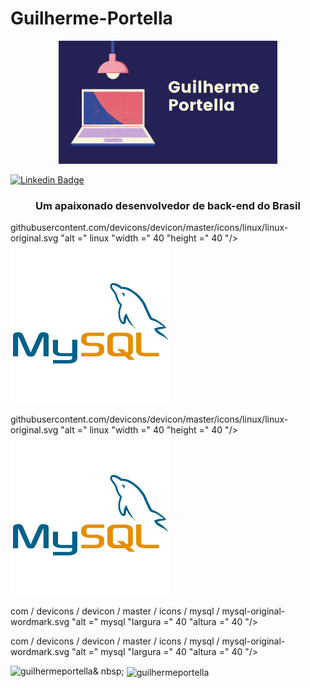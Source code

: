 # Guilherme-Portella
<p align="center">
  <img src="https://github.com/GuilhermePortella/Guilherme-Portella/blob/main/NickName.png?raw=true" width="350">
 </p>

[![Linkedin Badge](https://img.shields.io/badge/-LinkedIn-blue?style=flat-square&logo=Linkedin&logoColor=white&link=https://www.linkedin.com/in/guilhermeportella-1997a008/)](https://www.linkedin.com/in/guilhermeportella-1997a008/)
<h3 align = "center"> Um apaixonado desenvolvedor de back-end do Brasil </h3>


</p>githubusercontent.com/devicons/devicon/master/icons/linux/linux-original.svg "alt =" linux "width =" 40 "height =" 40 "/> </a> <a href =" https: // www.mysql.com/ "target =" _ blank "> <img src =" https://raw.githubusercontent.com/devicons/devicon/master/icons/mysql/mysql-original-wordmark.svg "alt =" mysql "largura =" 40 "altura =" 40 "/> </a> </p>githubusercontent.com/devicons/devicon/master/icons/linux/linux-original.svg "alt =" linux "width =" 40 "height =" 40 "/> </a> <a href =" https: // www.mysql.com/ "target =" _ blank "> <img src =" https://raw.githubusercontent.com/devicons/devicon/master/icons/mysql/mysql-original-wordmark.svg "alt =" mysql "largura =" 40 "altura =" 40 "/> </a> </p>com / devicons / devicon / master / icons / mysql / mysql-original-wordmark.svg "alt =" mysql "largura =" 40 "altura =" 40 "/> </a> </p>com / devicons / devicon / master / icons / mysql / mysql-original-wordmark.svg "alt =" mysql "largura =" 40 "altura =" 40 "/> </a> </p>

<p> <img align = "left" src = "https://github-readme-stats.vercel.app/api/top-langs?username=guilhermeportella&show_icons=true&locale=en&layout=compact" alt = "guilhermeportella" /> </p>

<p> & nbsp; <img align = "center" src = "https://github-readme-stats.vercel.app/api?username=guilhermeportella&show_icons=true&locale=en" alt = "guilhermeportella" /> </p>
